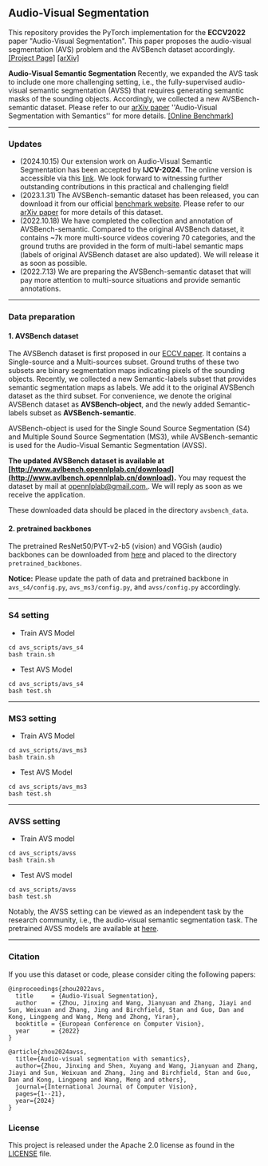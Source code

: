 ## Audio-Visual Segmentation


This repository provides the PyTorch implementation for the **ECCV2022** paper "Audio-Visual Segmentation". This paper proposes the audio-visual segmentation (AVS) problem and the AVSBench dataset accordingly.  [[Project Page]](https://opennlplab.github.io/AVSBench/)  [[arXiv]](https://arxiv.org/abs/2207.05042) 

**Audio-Visual Semantic Segmentation** Recently, we expanded the AVS task to include one more challenging setting, i.e., the fully-supervised audio-visual semantic segmentation (AVSS) that requires generating semantic masks of the sounding objects. Accordingly, we collected a new AVSBench-semantic dataset. Please refer to our [arXiv paper](https://arxiv.org/abs/2301.13190) ''Audio-Visual Segmentation with Semantics'' for more details. [[Online Benchmark]](http://www.avlbench.opennlplab.cn/dataset/avsbench)

---


### Updates
- (2024.10.15) Our extension work on Audio-Visual Semantic Segmentation has been accepted by **IJCV-2024**. The online version is accessible via this [link](https://link.springer.com/article/10.1007/s11263-024-02261-x). We look forward to witnessing further outstanding contributions in this practical and challenging field!
- (2023.1.31) The AVSBench-semantic dataset has been released, you can download it from our official [benchmark website](http://www.avlbench.opennlplab.cn/download). Please refer to our [arXiv paper](https://arxiv.org/abs/2301.13190) for more details of this dataset. 
- (2022.10.18) We have completed the collection and annotation of AVSBench-semantic. Compared to the original AVSBench dataset, it contains ~7k more multi-source videos covering 70 categories, and the ground truths are provided in the form of multi-label semantic maps (labels of original AVSBench dataset are also updated). We will release it as soon as possible.
- (2022.7.13) We are preparing the AVSBench-semantic dataset that will pay more attention to multi-source situations and provide semantic annotations.

---

### Data preparation
#### 1. AVSBench dataset

The AVSBench dataset is first proposed in our [ECCV paper](https://arxiv.org/abs/2207.05042). It contains a Single-source and a Multi-sources subset. Ground truths of these two subsets are binary segmentation maps indicating pixels of the sounding objects. Recently, we collected a new Semantic-labels subset that provides semantic segmentation maps as labels. We add it to the original AVSBench dataset as the third subset. For convenience, we denote the original AVSBench dataset as **AVSBench-object**, and the newly added Semantic-labels subset as **AVSBench-semantic**.

AVSBench-object is used for the Single Sound Source Segmentation (S4) and Multiple Sound Source Segmentation (MS3),  while AVSBench-semantic is used for the Audio-Visual Semantic Segmentation (AVSS).

**The updated AVSBench dataset is available at [http://www.avlbench.opennlplab.cn/download](http://www.avlbench.opennlplab.cn/download).** You may request the dataset by mail at [opennlplab@gmail.com.](mailto:opennlplab@gmail.com). We will reply as soon as we receive the application.

These downloaded data should be placed in the directory `avsbench_data`.

#### 2. pretrained backbones

The pretrained ResNet50/PVT-v2-b5 (vision) and VGGish (audio) backbones can be downloaded from [here](https://drive.google.com/drive/folders/1386rcFHJ1QEQQMF6bV1rXJTzy8v26RTV?usp=sharing) and placed to the directory `pretrained_backbones`.

**Notice:** Please update the path of data and pretrained backbone in `avs_s4/config.py`, `avs_ms3/config.py`, and `avss/config.py` accordingly.

---

### S4 setting
- Train AVS Model
```
cd avs_scripts/avs_s4
bash train.sh
```

- Test AVS Model
```
cd avs_scripts/avs_s4
bash test.sh
```
---
### MS3 setting
- Train AVS Model
```
cd avs_scripts/avs_ms3
bash train.sh
```

- Test AVS Model
```
cd avs_scripts/avs_ms3
bash test.sh
```
---
### AVSS setting
- Train AVS model
```
cd avs_scripts/avss
bash train.sh
```

- Test AVS model
```
cd avs_scripts/avss
bash test.sh
```

Notably, the AVSS setting can be viewed as an independent task by the research community, i.e., the audio-visual semantic segmentation task. The pretrained AVSS models are available at [here](https://drive.google.com/drive/folders/1faSG_Hs2D2PkYeXLyRqlo-cjZ-DmggKB?usp=sharing).

---

### Citation

If you use this dataset or code, please consider citing the following papers:
```
@inproceedings{zhou2022avs,
  title     = {Audio-Visual Segmentation},
  author    = {Zhou, Jinxing and Wang, Jianyuan and Zhang, Jiayi and Sun, Weixuan and Zhang, Jing and Birchfield, Stan and Guo, Dan and Kong, Lingpeng and Wang, Meng and Zhong, Yiran},
  booktitle = {European Conference on Computer Vision},
  year      = {2022}
}

@article{zhou2024avss,
  title={Audio-visual segmentation with semantics},
  author={Zhou, Jinxing and Shen, Xuyang and Wang, Jianyuan and Zhang, Jiayi and Sun, Weixuan and Zhang, Jing and Birchfield, Stan and Guo, Dan and Kong, Lingpeng and Wang, Meng and others},
  journal={International Journal of Computer Vision},
  pages={1--21},
  year={2024}
}

```


### License
This project is released under the Apache 2.0 license as found in the [LICENSE](./LICENSE) file.

